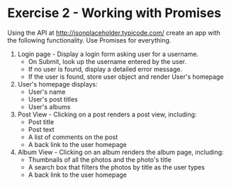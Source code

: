 # Exercise 2 - Working with Promises

Using the API at http://jsonplaceholder.typicode.com/ create an app with the following functionality. Use Promises for everything.

1. Login page - Display a login form asking user for a username.
    - On Submit, look up the username entered by the user.
    - If no user is found, display a detailed error message.
    - If the user is found, store user object and render User's homepage
2. User's homepage displays:
    - User's name
    - User's post titles
    - User's albums
3. Post View - Clicking on a post renders a post view, including:
    - Post title
    - Post text
    - A list of comments on the post
    - A back link to the user homepage
4. Album View - Clicking on an album renders the album page, including:
    - Thumbnails of all the photos and the photo's title
    - A search box that filters the photos by title as the user types
    - A back link to the user homepage